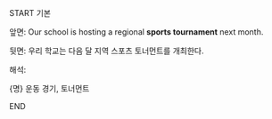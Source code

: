 START
기본

앞면:
Our school is hosting a regional **sports tournament** next month.

뒷면:
우리 학교는 다음 달 지역 스포츠 토너먼트를 개최한다.

해석:

{명} 운동 경기, 토너먼트
<!--ID: 1746586791366-->
END
